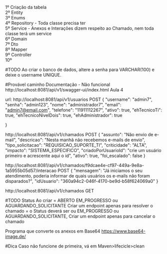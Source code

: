 1º Criação da tabela <br>
2º Entity <br>
3º Enums <br>
4º Repository - Toda classe precisa ter<br>
5º Service - Anexos e Interações dizem respeito ao Chamado, nem toda classe terá um service<br>
6º Domain <br>
7º Dto <br>
8º Mapper <br>
9º Controller <br>
10º <br>


#TODO
Ao criar o banco de dados, altere a senha para VARCHAR(100) e deixe o 
username UNIQUE.

#Provável caminho Documentação - Não funcional
http://localhost:8081/api/v1/swagger-ui/index.html
Aula 4


url: http://localhost:8081/api/v1/usuarios
POST
{
"username": "admin7",
"senha": "admin123",
"nome": "administrador7",
"email": "admin7@email.com",
"telefone": "11911112267",
"ativo": true,
"ehTecnicoTi": true,
"ehTecnicoNivelDois": true,
"ehAdministrador": true

}


http://localhost:8081/api/v1/chamados
POST
{
"assunto": "Não envio de e-mail",
"descricao": "Nesta manhã não recebemos e-mails de envio",
"tipo_solicitacao": "REQUISICAO_SUPORTE_TI",
"criticidade": "ALTA",
"impacto": "SISTEMA_ESPECIFICO",
"criadoPorUsuarioId": "crie um usuário primeiro e acrescente aqui o id",
"ativo": true,
"foi_escalado": false
}

http://localhost:8081/api/v1/chamados/f9dcae4e-cf97-449a-9e8a-1a5955b05d57/interacao
POST
{
"mensagem": "Já iniciamos o seu atendimento, poderia informar de quais usuários os e-mails não foram disparados?",
"idUsuario": "360a94c2-046f-4170-be9d-b58f624069a0"
}

http://localhost:8081/api/v1/chamados
GET



#TODO Status
Ao criar = ABERTO
EM_PROGRESSO ou AGUARDANDO_SOLICITANTE
Criar um endpoint apenas para resolver o chamado = o Status deverá ser ou EM_PROGRESSO ou AGUARDANDO_SOLICITANTE,
Criar um endpoint apenas para cancelar o chamado 

Programa que converte os anexos em Base64
https://www.base64-image.de/

#Dica
Caso não funcione de primeira, vá em Maven>lifecicle>clean